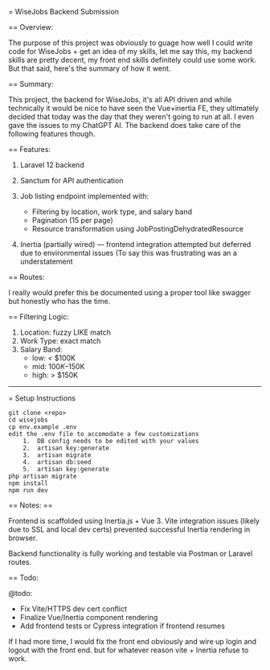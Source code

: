 = WiseJobs Backend Submission

== Overview:

The purpose of this project was obviously to guage how well I could write code for WiseJobs + get an idea of my skills, let me say this, my backend skills are pretty decent, my front end skills definitely could use some work. But that said, here's the summary of how it went.

== Summary:

This project, the backend for WiseJobs, it's all API driven and while technically it would be nice to have seen the Vue+inertia FE, they ultimately decided that today was the day that they weren't going to run at all. I even gave the issues to my ChatGPT AI. The backend does take care of the following features though.

== Features:

1. Laravel 12 backend
2. Sanctum for API authentication
3. Job listing endpoint implemented with:
   - Filtering by location, work type, and salary band
   - Pagination (15 per page)
   - Resource transformation using JobPostingDehydratedResource

4. Inertia (partially wired) — frontend integration attempted but deferred due to environmental issues (To say this was frustrating was an a understatement

== Routes:

I really would prefer this be documented using a proper tool like swagger but honestly who has the time.

== Filtering Logic:

1. Location: fuzzy LIKE match
2. Work Type: exact match
3. Salary Band:
   - low: < $100K
   - mid: $100K–$150K
   - high: > $150K

-----------

= Setup Instructions

```
git clone <repo>
cd wisejobs
cp env.example .env
edit the .env file to accomodate a few customizations
    1.  DB config needs to be edited with your values
    2.  artisan key:generate
    3.  artisan migrate
    4.  artisan db:seed
    5.  artisan key:generate
php artisan migrate
npm install
npm run dev
```
== Notes: ==

Frontend is scaffolded using Inertia.js + Vue 3.
Vite integration issues (likely due to SSL and local dev certs) prevented successful Inertia rendering in browser.

Backend functionality is fully working and testable via Postman or Laravel routes.

== Todo:

@todo:

- Fix Vite/HTTPS dev cert conflict
- Finalize Vue/Inertia component rendering
- Add frontend tests or Cypress integration if frontend resumes

If I had more time, I would fix the front end obviously and wire up login and logout with the front end. but for whatever reason vite + Inertia refuse to work.


